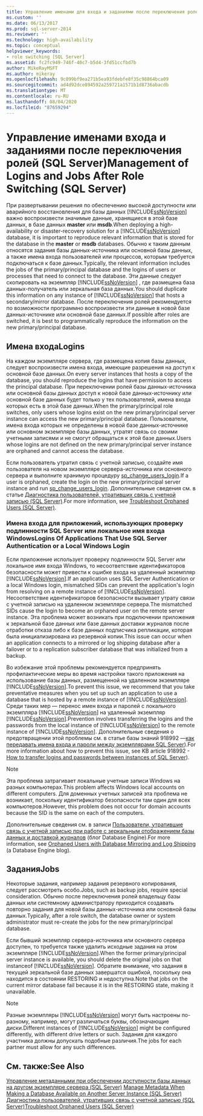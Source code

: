 ```yaml
---
title: Управление именами для входа и заданиями после переключения ролей (SQL Server) | Документация Майкрософт
ms.custom: ''
ms.date: 06/13/2017
ms.prod: sql-server-2014
ms.reviewer: ''
ms.technology: high-availability
ms.topic: conceptual
helpviewer_keywords:
- role switching [SQL Server]
ms.assetid: fc2fc949-746f-40c7-b5d4-3fd51ccfbd7b
author: MikeRayMSFT
ms.author: mikeray
ms.openlocfilehash: 9c099bf9ea271b5ea93fdebfe8f35c98864bca09
ms.sourcegitcommit: ad4d92dce894592a259721a1571b1d8736abacdb
ms.translationtype: MT
ms.contentlocale: ru-RU
ms.lasthandoff: 08/04/2020
ms.locfileid: "87659294"
---
```

# <a name="management-of-logins-and-jobs-after-role-switching-sql-server"></a><span data-ttu-id="a590d-102">Управление именами входа и заданиями после переключения ролей (SQL Server)</span><span class="sxs-lookup"><span data-stu-id="a590d-102">Management of Logins and Jobs After Role Switching (SQL Server)</span></span>
  <span data-ttu-id="a590d-103"> При развертывании решения по обеспечению высокой доступности или аварийного восстановления для базы данных [!INCLUDE[ssNoVersion](../../includes/ssnoversion-md.md)] важно воспроизвести значимые данные, хранящиеся в этой базе данных, в базе данных **master** или **msdb**.</span><span class="sxs-lookup"><span data-stu-id="a590d-103">When deploying a high-availability or disaster-recovery solution for a [!INCLUDE[ssNoVersion](../../includes/ssnoversion-md.md)] database, it is important to reproduce relevant information that is stored for the database in the **master** or **msdb** databases.</span></span> <span data-ttu-id="a590d-104">Обычно к таким данным относятся задания базы данных-источника или основной базы данных, а также имена входа пользователей или процессов, которым требуется подключаться к базе данных.</span><span class="sxs-lookup"><span data-stu-id="a590d-104">Typically, the relevant information includes the jobs of the primary/principal database and the logins of users or processes that need to connect to the database.</span></span> <span data-ttu-id="a590d-105">Эти данные следует скопировать на экземпляр [!INCLUDE[ssNoVersion](../../includes/ssnoversion-md.md)] , где размещена база данных-получатель или зеркальная база данных.</span><span class="sxs-lookup"><span data-stu-id="a590d-105">You should duplicate this information on any instance of [!INCLUDE[ssNoVersion](../../includes/ssnoversion-md.md)] that hosts a secondary/mirror database.</span></span> <span data-ttu-id="a590d-106">После переключения ролей рекомендуется по возможности программно воспроизвести эти данные в новой базе данных-источнике или основной базе данных.</span><span class="sxs-lookup"><span data-stu-id="a590d-106">If possible after roles are switched, it is best to programmatically reproduce the information on the new primary/principal database.</span></span>  
  
## <a name="logins"></a><span data-ttu-id="a590d-107">Имена входа</span><span class="sxs-lookup"><span data-stu-id="a590d-107">Logins</span></span>  
 <span data-ttu-id="a590d-108">На каждом экземпляре сервера, где размещена копия базы данных, следует воспроизвести имена входа, имеющие разрешения на доступ к основной базе данных.</span><span class="sxs-lookup"><span data-stu-id="a590d-108">On every server instances that hosts a copy of the database, you should reproduce the logins that have permission to access the principal database.</span></span> <span data-ttu-id="a590d-109">При переключении ролей базы данных-источника или основной базы данных доступ к новой базе данных-источнику или основной базе данных будет только у тех пользователей, имена входа которых есть в этой базе данных.</span><span class="sxs-lookup"><span data-stu-id="a590d-109">When the primary/principal role switches, only users whose logins exist on the new primary/principal server instance can access the new primary/principal database.</span></span> <span data-ttu-id="a590d-110">Пользователи, имена входа которых не определены в новой базе данных-источнике или основном экземпляре базы данных, утратят связь со своими учетными записями и не смогут обращаться к этой базе данных.</span><span class="sxs-lookup"><span data-stu-id="a590d-110">Users whose logins are not defined on the new primary/principal server instance are orphaned and cannot access the database.</span></span>  
  
 <span data-ttu-id="a590d-111">Если пользователь утратил связь с учетной записью, создайте имя пользователя на новом экземпляре сервера-источника или основного сервера и выполните хранимую процедуру [sp_change_users_login](/sql/relational-databases/system-stored-procedures/sp-change-users-login-transact-sql).</span><span class="sxs-lookup"><span data-stu-id="a590d-111">If a user is orphaned, create the login on the new primary/principal server instance and run [sp_change_users_login](/sql/relational-databases/system-stored-procedures/sp-change-users-login-transact-sql).</span></span> <span data-ttu-id="a590d-112">Дополнительные сведения см. в статье [Диагностика пользователей, утративших связь с учетной записью (SQL Server)](troubleshoot-orphaned-users-sql-server.md).</span><span class="sxs-lookup"><span data-stu-id="a590d-112">For more information, see [Troubleshoot Orphaned Users &#40;SQL Server&#41;](troubleshoot-orphaned-users-sql-server.md).</span></span>  
  
###  <a name="logins-of-applications-that-use-sql-server-authentication-or-a-local-windows-login"></a><a name="SSauthentication"></a> <span data-ttu-id="a590d-113">Имена входа для приложений, использующих проверку подлинности SQL Server или локальное имя входа Windows</span><span class="sxs-lookup"><span data-stu-id="a590d-113">Logins Of Applications That Use SQL Server Authentication or a Local Windows Login</span></span>  
 <span data-ttu-id="a590d-114">Если приложение использует проверку подлинности SQL Server или локальное имя входа Windows, то несоответствие идентификаторов безопасности может привести к ошибке входа на удаленный экземпляр [!INCLUDE[ssNoVersion](../../includes/ssnoversion-md.md)].</span><span class="sxs-lookup"><span data-stu-id="a590d-114">If an application uses SQL Server Authentication or a local Windows login, mismatched SIDs can prevent the application's login from resolving on a remote instance of [!INCLUDE[ssNoVersion](../../includes/ssnoversion-md.md)].</span></span> <span data-ttu-id="a590d-115">Несоответствие идентификаторов безопасности вызывает утрату связи с учетной записью на удаленном экземпляре сервера.</span><span class="sxs-lookup"><span data-stu-id="a590d-115">The mismatched SIDs cause the login to become an orphaned user on the remote server instance.</span></span> <span data-ttu-id="a590d-116">Эта проблема может возникать при подключении приложения к зеркальной базе данных или базе данных доставки журналов после отработки отказа либо к базе данных подписчика репликации, которая была инициализирована из резервной копии.</span><span class="sxs-lookup"><span data-stu-id="a590d-116">This issue can occur when an application connects to a mirrored or log shipping database after a failover or to a replication subscriber database that was initialized from a backup.</span></span>  
  
 <span data-ttu-id="a590d-117">Во избежание этой проблемы рекомендуется предпринять профилактические меры во время настройки такого приложения на использование базы данных, размещенной на удаленном экземпляре [!INCLUDE[ssNoVersion](../../includes/ssnoversion-md.md)].</span><span class="sxs-lookup"><span data-stu-id="a590d-117">To prevent this issue, we recommend that you take preventative measures when you set up such an application to use a database that is hosted by a remote instance of [!INCLUDE[ssNoVersion](../../includes/ssnoversion-md.md)].</span></span> <span data-ttu-id="a590d-118">Среди таких мер — перенос имен входа и паролей с локального экземпляра [!INCLUDE[ssNoVersion](../../includes/ssnoversion-md.md)] на удаленный экземпляр [!INCLUDE[ssNoVersion](../../includes/ssnoversion-md.md)].</span><span class="sxs-lookup"><span data-stu-id="a590d-118">Prevention involves transferring the logins and the passwords from the local instance of [!INCLUDE[ssNoVersion](../../includes/ssnoversion-md.md)] to the remote instance of [!INCLUDE[ssNoVersion](../../includes/ssnoversion-md.md)].</span></span> <span data-ttu-id="a590d-119">Дополнительные сведения о предотвращении этой проблемы см. в статье базы знаний 918992 —[как передавать имена входа и пароли между экземплярами SQL Server](https://support.microsoft.com/kb/918992/)).</span><span class="sxs-lookup"><span data-stu-id="a590d-119">For more information about how to prevent this issue, see KB article 918992 -[How to transfer logins and passwords between instances of SQL Server](https://support.microsoft.com/kb/918992/)).</span></span>  
  
> [!NOTE]  
>  <span data-ttu-id="a590d-120">Эта проблема затрагивает локальные учетные записи Windows на разных компьютерах.</span><span class="sxs-lookup"><span data-stu-id="a590d-120">This problem affects Windows local accounts on different computers.</span></span> <span data-ttu-id="a590d-121">Для доменных учетных записей эта проблема не возникает, поскольку идентификатор безопасности там один для всех компьютеров.</span><span class="sxs-lookup"><span data-stu-id="a590d-121">However, this problem does not occur for domain accounts because the SID is the same on each of the computers.</span></span>  
  
 <span data-ttu-id="a590d-122">Дополнительные сведения см. в записи [Пользователи, утратившие связь с учетной записью при работе с зеркальным отображением базы данных и доставкой журналов](https://blogs.msdn.com/b/sqlserverfaq/archive/2009/04/13/orphaned-users-with-database-mirroring-and-log-shipping.aspx) (блог Database Engine).</span><span class="sxs-lookup"><span data-stu-id="a590d-122">For more information, see [Orphaned Users with Database Mirroring and Log Shipping](https://blogs.msdn.com/b/sqlserverfaq/archive/2009/04/13/orphaned-users-with-database-mirroring-and-log-shipping.aspx) (a Database Engine blog).</span></span>  
  
## <a name="jobs"></a><span data-ttu-id="a590d-123">Задания</span><span class="sxs-lookup"><span data-stu-id="a590d-123">Jobs</span></span>  
 <span data-ttu-id="a590d-124">Некоторые задания, например задания резервного копирования, следует рассмотреть особо.</span><span class="sxs-lookup"><span data-stu-id="a590d-124">Jobs, such as backup jobs, require special consideration.</span></span> <span data-ttu-id="a590d-125">Обычно после переключения ролей владельцу базы данных или системному администратору приходится создавать повторно задания для новой базы данных-источника или основной базы данных.</span><span class="sxs-lookup"><span data-stu-id="a590d-125">Typically, after a role switch, the database owner or system administrator must re-create the jobs for the new primary/principal database.</span></span>  
  
 <span data-ttu-id="a590d-126">Если бывший экземпляр сервера-источника или основного сервера доступен, то требуется также удалить исходные задания на этом экземпляре [!INCLUDE[ssNoVersion](../../includes/ssnoversion-md.md)].</span><span class="sxs-lookup"><span data-stu-id="a590d-126">When the former primary/principal server instance is available, you should delete the original jobs on that instanceof [!INCLUDE[ssNoVersion](../../includes/ssnoversion-md.md)].</span></span> <span data-ttu-id="a590d-127">Обратите внимание, что задания в текущей зеркальной базе данных завершатся ошибкой, поскольку она находится в состоянии RESTORING и недоступна.</span><span class="sxs-lookup"><span data-stu-id="a590d-127">Note that jobs on the current mirror database fail because it is in the RESTORING state, making it unavailable.</span></span>  
  
> [!NOTE]  
>  <span data-ttu-id="a590d-128">Разные экземпляры [!INCLUDE[ssNoVersion](../../includes/ssnoversion-md.md)] могут быть настроены по-разному, например, могут различаться буквы, обозначающие диски.</span><span class="sxs-lookup"><span data-stu-id="a590d-128">Different instances of [!INCLUDE[ssNoVersion](../../includes/ssnoversion-md.md)] might be configured differently, with different drive letters or such.</span></span> <span data-ttu-id="a590d-129">Задания для каждого участника должны допускать подобные различия.</span><span class="sxs-lookup"><span data-stu-id="a590d-129">The jobs for each partner must allow for any such differences.</span></span>  
  
## <a name="see-also"></a><span data-ttu-id="a590d-130">См. также:</span><span class="sxs-lookup"><span data-stu-id="a590d-130">See Also</span></span>  
 <span data-ttu-id="a590d-131">[Управление метаданными при обеспечении доступности базы данных на другом экземпляре сервера (SQL Server)](../../relational-databases/databases/manage-metadata-when-making-a-database-available-on-another-server.md) </span><span class="sxs-lookup"><span data-stu-id="a590d-131">[Manage Metadata When Making a Database Available on Another Server Instance &#40;SQL Server&#41;](../../relational-databases/databases/manage-metadata-when-making-a-database-available-on-another-server.md) </span></span>  
 [<span data-ttu-id="a590d-132">Диагностика пользователей, утративших связь с учетной записью (SQL Server)</span><span class="sxs-lookup"><span data-stu-id="a590d-132">Troubleshoot Orphaned Users &#40;SQL Server&#41;</span></span>](troubleshoot-orphaned-users-sql-server.md)  
  
  

